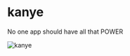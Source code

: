 # kanye
No one app should have all that POWER

![kanye](https://image-cdn.hypb.st/https%3A%2F%2Fhypebeast.com%2Fimage%2F2019%2F01%2Fkanye-west-sunday-service-choir-rendition-001.jpg?q=90&w=2800&cbr=1&fit=max)
